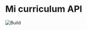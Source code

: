 # Mi curriculum API
![Build](https://github.com/DamianLisas/mi-curriculum-api/workflows/Build%20with%20Gradle/badge.svg?branch=master)
